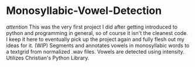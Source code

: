 # Monosyllabic-Vowel-Detection
*attention* This was the very first project I did after getting introduced to python and programming in general, so of course it isn't the cleanest code. I keep it here to eventually pick up the project again and fully flesh out my ideas for it.
(WIP) Segments and annotates vowels in monosyllabic words to a textgrid from normalized .wav files. Vowels are detected using intensity.
Utilizes Christian's Python Library. 
